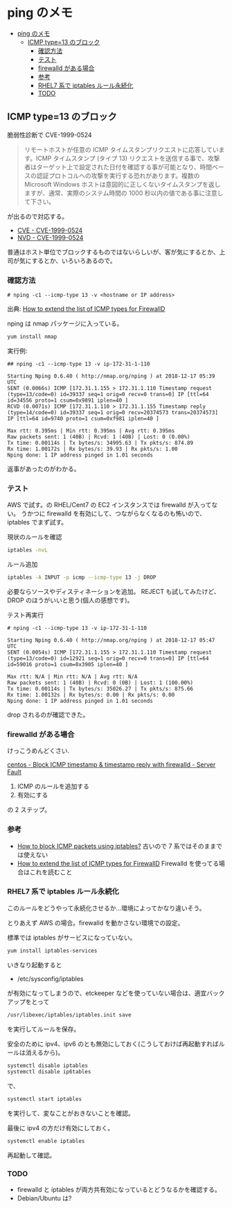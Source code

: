 # ping のメモ

- [ping のメモ](#ping-のメモ)
  - [ICMP type=13 のブロック](#icmp-type13-のブロック)
    - [確認方法](#確認方法)
    - [テスト](#テスト)
    - [firewalld がある場合](#firewalld-がある場合)
    - [参考](#参考)
    - [RHEL7 系で iptables ルール永続化](#rhel7-系で-iptables-ルール永続化)
    - [TODO](#todo)

## ICMP type=13 のブロック

脆弱性診断で CVE-1999-0524

> リモートホストが任意の ICMP タイムスタンプリクエストに応答しています。ICMP タイムスタンプ (タイプ 13) リクエストを送信する事で、攻撃者はターゲット上で設定された日付を確認する事が可能となり、時間ベースの認証プロトコルへの攻撃を実行する恐れがあります。複数の Microsoft Windows ホストは意図的に正しくないタイムスタンプを返しますが、通常、実際のシステム時間の 1000 秒以内の値である事に注意して下さい。

が出るので対応する。

- [CVE - CVE-1999-0524](http://cve.mitre.org/cgi-bin/cvename.cgi?name=CVE-1999-0524)
- [NVD - CVE-1999-0524](https://nvd.nist.gov/vuln/detail/CVE-1999-0524)

普通はホスト単位でブロックするものではないらしいが、客が気にするとか、上司が気にするとか、いろいろあるので。

### 確認方法

```terminal
# nping -c1 --icmp-type 13 -v <hostname or IP address>
```

出典: [How to extend the list of ICMP types for FirewallD](https://access.redhat.com/solutions/2441531)

nping は nmap パッケージに入っている。

```bash
yum install nmap
```

実行例:

```terminal
## nping -c1 --icmp-type 13 -v ip-172-31-1-110

Starting Nping 0.6.40 ( http://nmap.org/nping ) at 2018-12-17 05:39 UTC
SENT (0.0066s) ICMP [172.31.1.155 > 172.31.1.110 Timestamp request (type=13/code=0) id=39337 seq=1 orig=0 recv=0 trans=0] IP [ttl=64 id=34556 proto=1 csum=0x9891 iplen=40 ]
RCVD (0.0071s) ICMP [172.31.1.110 > 172.31.1.155 Timestamp reply (type=14/code=0) id=39337 seq=1 orig=0 recv=20374573 trans=20374573] IP [ttl=64 id=9740 proto=1 csum=0xf981 iplen=40 ]

Max rtt: 0.395ms | Min rtt: 0.395ms | Avg rtt: 0.395ms
Raw packets sent: 1 (40B) | Rcvd: 1 (40B) | Lost: 0 (0.00%)
Tx time: 0.00114s | Tx bytes/s: 34995.63 | Tx pkts/s: 874.89
Rx time: 1.00172s | Rx bytes/s: 39.93 | Rx pkts/s: 1.00
Nping done: 1 IP address pinged in 1.01 seconds
```

返事があったのがわかる。

### テスト

AWS で試す。の RHEL/Cent7 の EC2 インスタンスでは firewalld が入ってない。
うかつに firewalld を有効にして、つながらなくなるのも怖いので、iptables でまず試す。

現状のルールを確認

```bash
iptables -nvL
```

ルール追加

```bash
iptables -A INPUT -p icmp --icmp-type 13 -j DROP
```

必要ならソースやディスティネーションを追加。
REJECT も試してみたけど、DROP のほうがいいと思う(個人の感想です)。

テスト再実行

```terminal
# nping -c1 --icmp-type 13 -v ip-172-31-1-110

Starting Nping 0.6.40 ( http://nmap.org/nping ) at 2018-12-17 05:47 UTC
SENT (0.0054s) ICMP [172.31.1.155 > 172.31.1.110 Timestamp request (type=13/code=0) id=12921 seq=1 orig=0 recv=0 trans=0] IP [ttl=64 id=59016 proto=1 csum=0x3905 iplen=40 ]

Max rtt: N/A | Min rtt: N/A | Avg rtt: N/A
Raw packets sent: 1 (40B) | Rcvd: 0 (0B) | Lost: 1 (100.00%)
Tx time: 0.00114s | Tx bytes/s: 35026.27 | Tx pkts/s: 875.66
Rx time: 1.00132s | Rx bytes/s: 0.00 | Rx pkts/s: 0.00
Nping done: 1 IP address pinged in 1.01 seconds
```

drop されるのが確認できた。

### firewalld がある場合

けっこうめんどくさい.

[centos - Block ICMP timestamp & timestamp reply with firewalld - Server Fault](https://serverfault.com/questions/677084/block-icmp-timestamp-timestamp-reply-with-firewalld)

1. ICMP のルールを追加する
2. 有効にする

の 2 ステップ。

### 参考

- [How to block ICMP packets using iptables?](https://access.redhat.com/solutions/32547)
  古いので 7 系ではそのままでは使えない
- [How to extend the list of ICMP types for FirewallD](https://access.redhat.com/solutions/2441531)
  Firewalld を使ってる場合はこれを読むこと

### RHEL7 系で iptables ルール永続化

このルールをどうやって永続化させるか...環境によってかなり違いそう。

とりあえず AWS の場合。firewalld を動かさない環境での設定。

標準では iptables がサービスになっていない。

```bash
yum install iptables-services
```

いきなり起動すると

- /etc/sysconfig/iptables

が有効になってしまうので、etckeeper などを使っていない場合は、適宜バックアップをとって

```bash
/usr/libexec/iptables/iptables.init save
```

を実行してルールを保存。

安全のために ipv4、ipv6 のとも無効にしておく(こうしておけば再起動すればルールは消えるから)。

```bash
systemctl disable iptables
systemctl disable ip6tables
```

で、

```bash
systemctl start iptables
```

を実行して、変なことがおきないことを確認。

最後に ipv4 の方だけ有効にしておく。

```bash
systemctl enable iptables
```

再起動して確認。

### TODO

- firewalld と iptables が両方共有効になっているとどうなるかを確認する。
- Debian/Ubuntu は?
